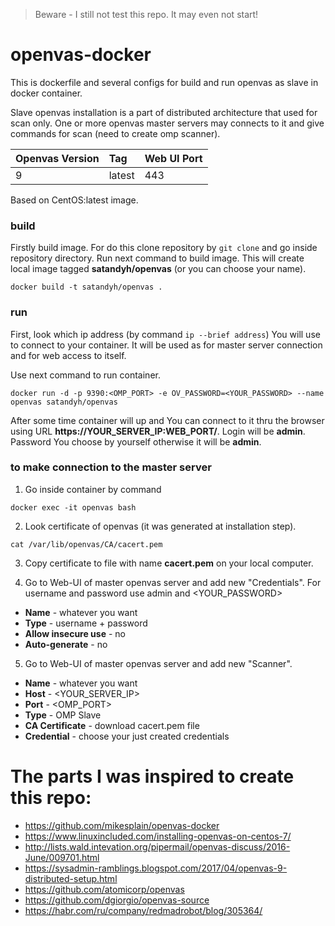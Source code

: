 > Beware - I still not test this repo. It may even not start!

# openvas-docker
This is dockerfile and several configs for build and run openvas as slave in docker container.

Slave openvas installation is a part of distributed architecture that used for scan only. One or more openvas master servers may connects to it and give commands for scan (need to create omp scanner).

|Openvas Version|Tag|Web UI Port|
|:--|:--|:--|
|9|latest|443|

Based on CentOS:latest image.

### build
Firstly build image. For do this clone repository by `git clone` and go inside repository directory. Run next command to build image. This will create local image tagged **satandyh/openvas** (or you can choose your name).

```shell
docker build -t satandyh/openvas .
```

### run
First, look which ip address (by command `ip --brief address`) You will use to connect to your container. It will be used as for master server connection and for web access to itself.

Use next command to run container.

```shell
docker run -d -p 9390:<OMP_PORT> -e OV_PASSWORD=<YOUR_PASSWORD> --name openvas satandyh/openvas
```

After some time container will up and You can connect to it thru the browser using URL **https://YOUR_SERVER_IP:WEB_PORT/**. Login will be **admin**. Password You choose by yourself otherwise it will be **admin**.

### to make connection to the master server

1. Go inside container by command
```shell
docker exec -it openvas bash
```

2. Look certificate of openvas (it was generated at installation step).
```shell
cat /var/lib/openvas/CA/cacert.pem
```

3. Copy certificate to file with name **cacert.pem** on your local computer.

4. Go to Web-UI of master openvas server and add new "Credentials". For username and password use admin and <YOUR_PASSWORD>
- **Name** - whatever you want
- **Type** - username + password
- **Allow insecure use** - no
- **Auto-generate** - no

5. Go to Web-UI of master openvas server and add new "Scanner". 
- **Name** - whatever you want
- **Host** - <YOUR_SERVER_IP>
- **Port** - <OMP_PORT>
- **Type** - OMP Slave
- **CA Certificate** - download cacert.pem file
- **Credential** - choose your just created credentials

# The parts I was inspired to create this repo:

- https://github.com/mikesplain/openvas-docker
- https://www.linuxincluded.com/installing-openvas-on-centos-7/
- http://lists.wald.intevation.org/pipermail/openvas-discuss/2016-June/009701.html
- https://sysadmin-ramblings.blogspot.com/2017/04/openvas-9-distributed-setup.html
- https://github.com/atomicorp/openvas
- https://github.com/dgiorgio/openvas-source
- https://habr.com/ru/company/redmadrobot/blog/305364/
